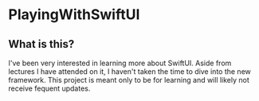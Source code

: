 # PlayingWithSwiftUI
## What is this?
I've been very interested in learning more about SwiftUI. Aside from lectures I have attended on it, I haven't taken the time to dive into the new framework. This project is meant only to be for learning and will likely not receive fequent updates.

